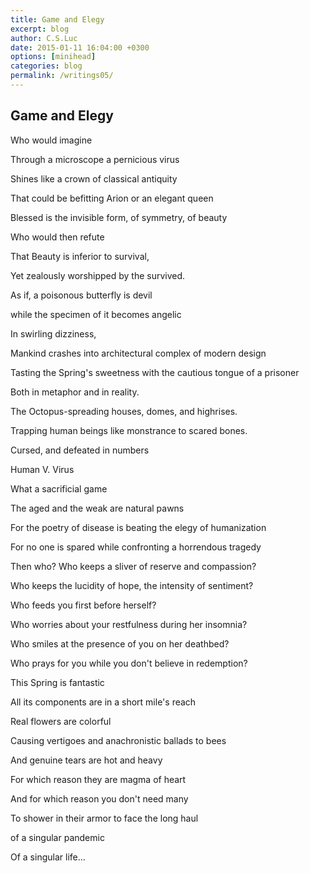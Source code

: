 ```yaml
---
title: Game and Elegy
excerpt: blog
author: C.S.Luc
date: 2015-01-11 16:04:00 +0300
options: [minihead]
categories: blog
permalink: /writings05/
---
```


## Game and Elegy

Who would imagine

Through a microscope a pernicious virus

Shines like a crown of classical antiquity

That could be befitting Arion or an elegant queen 

Blessed is the invisible form, of symmetry, of beauty

 

Who would then refute

That Beauty is inferior to survival,

Yet zealously worshipped by the survived.

As if, a poisonous butterfly is devil

while the specimen of it becomes angelic

 

In swirling dizziness,

Mankind crashes into architectural complex of modern design

Tasting the Spring's sweetness with the cautious tongue of a prisoner

Both in metaphor and in reality.

The Octopus-spreading houses, domes, and highrises.

Trapping human beings like monstrance to scared bones.

 

Cursed, and defeated in numbers

Human V. Virus

What a sacrificial game

The aged and the weak are natural pawns

For the poetry of disease is beating the elegy of humanization

For no one is spared while confronting a horrendous tragedy

 

Then who? Who keeps a sliver of reserve and compassion?

Who keeps the lucidity of hope, the intensity of sentiment?

Who feeds you first before herself?

Who worries about your restfulness during her insomnia?

Who smiles at the presence of you on her deathbed?

Who prays for you while you don't believe in redemption?

 

This Spring is fantastic

All its components are in a short mile's reach 

Real flowers are colorful

Causing vertigoes and anachronistic ballads to bees

And genuine tears are hot and heavy

For which reason they are magma of heart

And for which reason you don't need many 

To shower in their armor to face the long haul

of a singular pandemic

Of a singular life...